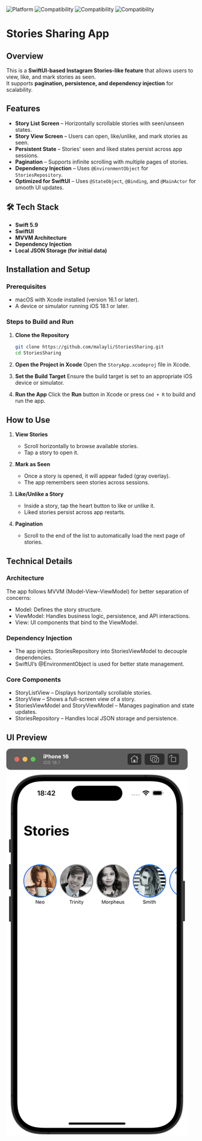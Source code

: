 ![Platform](https://img.shields.io/badge/Platform-iOS-black) 
![Compatibility](https://img.shields.io/badge/Compatibility-Xcode%20%3E%3D%2016.1-orange) 
![Compatibility](https://img.shields.io/badge/Compatibility-iOS%20%3E%3D%2018.1-orange) 
![Compatibility](https://img.shields.io/badge/Swift-5.9-orange.svg) 

# Stories Sharing App

## Overview
This is a **SwiftUI-based Instagram Stories-like feature** that allows users to view, like, and mark stories as seen.  
It supports **pagination, persistence, and dependency injection** for scalability.

## Features

- **Story List Screen** – Horizontally scrollable stories with seen/unseen states.
- **Story View Screen** – Users can open, like/unlike, and mark stories as seen.
- **Persistent State** – Stories' seen and liked states persist across app sessions.
- **Pagination** – Supports infinite scrolling with multiple pages of stories.
- **Dependency Injection** – Uses `@EnvironmentObject` for `StoriesRepository`.
- **Optimized for SwiftUI** – Uses `@StateObject`, `@Binding`, and `@MainActor` for smooth UI updates.

## **🛠️ Tech Stack**
- **Swift 5.9**
- **SwiftUI**
- **MVVM Architecture**
- **Dependency Injection**
- **Local JSON Storage (for initial data)**

## Installation and Setup

### Prerequisites
- macOS with Xcode installed (version 16.1 or later).
- A device or simulator running iOS 18.1 or later.

### Steps to Build and Run

1. **Clone the Repository**
   ```bash
   git clone https://github.com/malayli/StoriesSharing.git
   cd StoriesSharing
   ```

2. **Open the Project in Xcode**
   Open the `StoryApp.xcodeproj` file in Xcode.

3. **Set the Build Target**
   Ensure the build target is set to an appropriate iOS device or simulator.

4. **Run the App**
   Click the **Run** button in Xcode or press `Cmd + R` to build and run the app.

## How to Use

1. **View Stories**
    - Scroll horizontally to browse available stories.
    - Tap a story to open it.

2. **Mark as Seen**
    - Once a story is opened, it will appear faded (gray overlay).
    - The app remembers seen stories across sessions.

3. **Like/Unlike a Story**
    - Inside a story, tap the heart button to like or unlike it.
    - Liked stories persist across app restarts.

4. **Pagination**
    - Scroll to the end of the list to automatically load the next page of stories.

## Technical Details

### Architecture
The app follows MVVM (Model-View-ViewModel) for better separation of concerns:

- Model: Defines the story structure.
- ViewModel: Handles business logic, persistence, and API interactions.
- View: UI components that bind to the ViewModel.

### Dependency Injection

- The app injects StoriesRepository into StoriesViewModel to decouple dependencies.
- SwiftUI’s @EnvironmentObject is used for better state management.

### Core Components
- StoryListView – Displays horizontally scrollable stories.
- StoryView – Shows a full-screen view of a story.
- StoriesViewModel and StoryViewModel – Manages pagination and state updates.
- StoriesRepository – Handles local JSON storage and persistence.

## UI Preview

![Home](preview.png)
